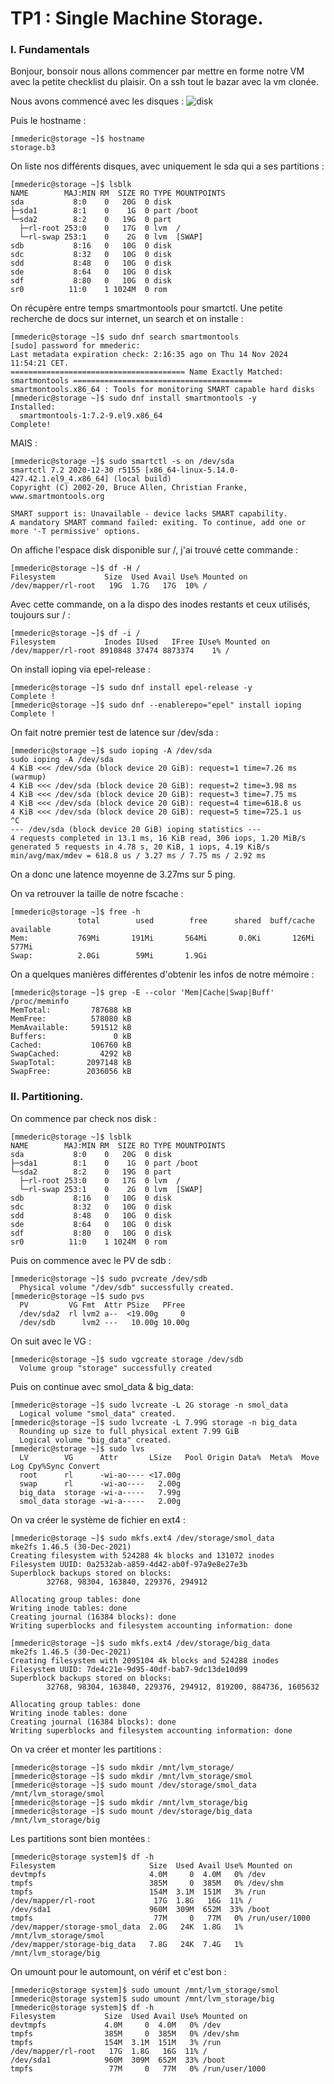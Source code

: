 # TP1 : Single Machine Storage. 

### I. Fundamentals 

Bonjour, bonsoir nous allons commencer par mettre en forme notre VM avec la petite checklist du plaisir. 
On a ssh tout le bazar avec la vm clonée. 

Nous avons commencé avec les disques : 
![disk](./assets/disks.jpg)

Puis le hostname : 
````
[mmederic@storage ~]$ hostname
storage.b3
````

On liste nos différents disques, avec uniquement le sda qui a ses partitions : 
````
[mmederic@storage ~]$ lsblk
NAME        MAJ:MIN RM  SIZE RO TYPE MOUNTPOINTS
sda           8:0    0   20G  0 disk 
├─sda1        8:1    0    1G  0 part /boot
└─sda2        8:2    0   19G  0 part 
  ├─rl-root 253:0    0   17G  0 lvm  /
  └─rl-swap 253:1    0    2G  0 lvm  [SWAP]
sdb           8:16   0   10G  0 disk 
sdc           8:32   0   10G  0 disk 
sdd           8:48   0   10G  0 disk 
sde           8:64   0   10G  0 disk 
sdf           8:80   0   10G  0 disk 
sr0          11:0    1 1024M  0 rom  
````

On récupère entre temps smartmontools pour smartctl. 
Une petite recherche de docs sur internet, un search et on installe : 
````
[mmederic@storage ~]$ sudo dnf search smartmontools
[sudo] password for mmederic: 
Last metadata expiration check: 2:16:35 ago on Thu 14 Nov 2024 11:54:21 CET.
======================================= Name Exactly Matched: smartmontools ========================================
smartmontools.x86_64 : Tools for monitoring SMART capable hard disks
[mmederic@storage ~]$ sudo dnf install smartmontools -y
Installed:
  smartmontools-1:7.2-9.el9.x86_64                                                                 
Complete!
````

MAIS : 
````
[mmederic@storage ~]$ sudo smartctl -s on /dev/sda 
smartctl 7.2 2020-12-30 r5155 [x86_64-linux-5.14.0-427.42.1.el9_4.x86_64] (local build)
Copyright (C) 2002-20, Bruce Allen, Christian Franke, www.smartmontools.org

SMART support is: Unavailable - device lacks SMART capability.
A mandatory SMART command failed: exiting. To continue, add one or more '-T permissive' options.
````

On affiche l'espace disk disponible sur /, j'ai trouvé cette commande : 
````
[mmederic@storage ~]$ df -H /
Filesystem           Size  Used Avail Use% Mounted on
/dev/mapper/rl-root   19G  1.7G   17G  10% /
````

Avec cette commande, on a la dispo des inodes restants et ceux utilisés, toujours sur / : 
````
[mmederic@storage ~]$ df -i / 
Filesystem           Inodes IUsed   IFree IUse% Mounted on
/dev/mapper/rl-root 8910848 37474 8873374    1% /
````

On install ioping via epel-release : 
````
[mmederic@storage ~]$ sudo dnf install epel-release -y
Complete !
[mmederic@storage ~]$ sudo dnf --enablerepo="epel" install ioping
Complete !
````

On fait notre premier test de latence sur /dev/sda : 
````
[mmederic@storage ~]$ sudo ioping -A /dev/sda
sudo ioping -A /dev/sda
4 KiB <<< /dev/sda (block device 20 GiB): request=1 time=7.26 ms (warmup)
4 KiB <<< /dev/sda (block device 20 GiB): request=2 time=3.98 ms
4 KiB <<< /dev/sda (block device 20 GiB): request=3 time=7.75 ms
4 KiB <<< /dev/sda (block device 20 GiB): request=4 time=618.8 us
4 KiB <<< /dev/sda (block device 20 GiB): request=5 time=725.1 us
^C
--- /dev/sda (block device 20 GiB) ioping statistics ---
4 requests completed in 13.1 ms, 16 KiB read, 306 iops, 1.20 MiB/s
generated 5 requests in 4.78 s, 20 KiB, 1 iops, 4.19 KiB/s
min/avg/max/mdev = 618.8 us / 3.27 ms / 7.75 ms / 2.92 ms
````

On a donc une latence moyenne de 3.27ms sur 5 ping. 

On va retrouver la taille de notre fscache : 
````
[mmederic@storage ~]$ free -h
               total        used        free      shared  buff/cache   available
Mem:           769Mi       191Mi       564Mi       0.0Ki       126Mi       577Mi
Swap:          2.0Gi        59Mi       1.9Gi
````

On a quelques manières différentes d'obtenir les infos de notre mémoire : 
````
[mmederic@storage ~]$ grep -E --color 'Mem|Cache|Swap|Buff' /proc/meminfo
MemTotal:         787688 kB
MemFree:          578080 kB
MemAvailable:     591512 kB
Buffers:               0 kB
Cached:           106760 kB
SwapCached:         4292 kB
SwapTotal:       2097148 kB
SwapFree:        2036056 kB
````

### II. Partitioning. 

On commence par check nos disk : 
````
[mmederic@storage ~]$ lsblk
NAME        MAJ:MIN RM  SIZE RO TYPE MOUNTPOINTS
sda           8:0    0   20G  0 disk 
├─sda1        8:1    0    1G  0 part /boot
└─sda2        8:2    0   19G  0 part 
  ├─rl-root 253:0    0   17G  0 lvm  /
  └─rl-swap 253:1    0    2G  0 lvm  [SWAP]
sdb           8:16   0   10G  0 disk 
sdc           8:32   0   10G  0 disk 
sdd           8:48   0   10G  0 disk 
sde           8:64   0   10G  0 disk 
sdf           8:80   0   10G  0 disk 
sr0          11:0    1 1024M  0 rom
````

Puis on commence avec le PV de sdb : 
````
[mmederic@storage ~]$ sudo pvcreate /dev/sdb
  Physical volume "/dev/sdb" successfully created.
[mmederic@storage ~]$ sudo pvs
  PV         VG Fmt  Attr PSize   PFree 
  /dev/sda2  rl lvm2 a--  <19.00g     0 
  /dev/sdb      lvm2 ---   10.00g 10.00g
````

On suit avec le VG : 
````
[mmederic@storage ~]$ sudo vgcreate storage /dev/sdb
  Volume group "storage" successfully created
````

Puis on continue avec smol_data & big_data: 
````
[mmederic@storage ~]$ sudo lvcreate -L 2G storage -n smol_data
  Logical volume "smol_data" created.
[mmederic@storage ~]$ sudo lvcreate -L 7.99G storage -n big_data
  Rounding up size to full physical extent 7.99 GiB
  Logical volume "big_data" created.
[mmederic@storage ~]$ sudo lvs
  LV        VG      Attr       LSize   Pool Origin Data%  Meta%  Move Log Cpy%Sync Convert
  root      rl      -wi-ao---- <17.00g                                                    
  swap      rl      -wi-ao----   2.00g                                                    
  big_data  storage -wi-a-----   7.99g                                                    
  smol_data storage -wi-a-----   2.00g   
````

On va créer le système de fichier en ext4 :
````
[mmederic@storage ~]$ sudo mkfs.ext4 /dev/storage/smol_data
mke2fs 1.46.5 (30-Dec-2021)
Creating filesystem with 524288 4k blocks and 131072 inodes
Filesystem UUID: 0a2532ab-a859-4d42-ab0f-97a9e8e27e3b
Superblock backups stored on blocks: 
        32768, 98304, 163840, 229376, 294912

Allocating group tables: done                            
Writing inode tables: done                            
Creating journal (16384 blocks): done
Writing superblocks and filesystem accounting information: done 

[mmederic@storage ~]$ sudo mkfs.ext4 /dev/storage/big_data
mke2fs 1.46.5 (30-Dec-2021)
Creating filesystem with 2095104 4k blocks and 524288 inodes
Filesystem UUID: 7de4c21e-9d95-40df-bab7-9dc13de10d99
Superblock backups stored on blocks: 
        32768, 98304, 163840, 229376, 294912, 819200, 884736, 1605632

Allocating group tables: done                            
Writing inode tables: done                            
Creating journal (16384 blocks): done
Writing superblocks and filesystem accounting information: done 
````

On va créer et monter les partitions : 
````
[mmederic@storage ~]$ sudo mkdir /mnt/lvm_storage/
[mmederic@storage ~]$ sudo mkdir /mnt/lvm_storage/smol
[mmederic@storage ~]$ sudo mount /dev/storage/smol_data /mnt/lvm_storage/smol
[mmederic@storage ~]$ sudo mkdir /mnt/lvm_storage/big
[mmederic@storage ~]$ sudo mount /dev/storage/big_data /mnt/lvm_storage/big
````

Les partitions sont bien montées : 
````
[mmederic@storage system]$ df -h
Filesystem                     Size  Used Avail Use% Mounted on
devtmpfs                       4.0M     0  4.0M   0% /dev
tmpfs                          385M     0  385M   0% /dev/shm
tmpfs                          154M  3.1M  151M   3% /run
/dev/mapper/rl-root             17G  1.8G   16G  11% /
/dev/sda1                      960M  309M  652M  33% /boot
tmpfs                           77M     0   77M   0% /run/user/1000
/dev/mapper/storage-smol_data  2.0G   24K  1.8G   1% /mnt/lvm_storage/smol
/dev/mapper/storage-big_data   7.8G   24K  7.4G   1% /mnt/lvm_storage/big
````

On umount pour le automount, on vérif et c'est bon : 
````
[mmederic@storage system]$ sudo umount /mnt/lvm_storage/smol
[mmederic@storage system]$ sudo umount /mnt/lvm_storage/big
[mmederic@storage system]$ df -h
Filesystem           Size  Used Avail Use% Mounted on
devtmpfs             4.0M     0  4.0M   0% /dev
tmpfs                385M     0  385M   0% /dev/shm
tmpfs                154M  3.1M  151M   3% /run
/dev/mapper/rl-root   17G  1.8G   16G  11% /
/dev/sda1            960M  309M  652M  33% /boot
tmpfs                 77M     0   77M   0% /run/user/1000
````
